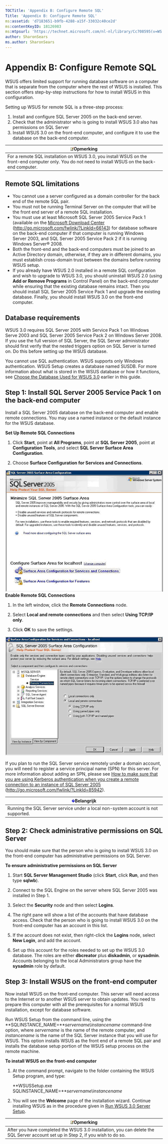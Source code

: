 ```yaml
---
TOCTitle: 'Appendix B: Configure Remote SQL'
Title: 'Appendix B: Configure Remote SQL'
ms:assetid: 'd7183651-b9fb-4288-a15f-33032c40ce2d'
ms:contentKeyID: 18126983
ms:mtpsurl: 'https://technet.microsoft.com/nl-nl/library/Cc708595(v=WS.10)'
author: SharonSears
ms.author: SharonSears
---
```


Appendix B: Configure Remote SQL
================================

WSUS offers limited support for running database software on a computer that is separate from the computer where the rest of WSUS is installed. This section offers step-by-step instructions for how to install WSUS in this configuration.

Setting up WSUS for remote SQL is a three-step process:

1.  Install and configure SQL Server 2005 on the back-end server.
2.  Check that the administrator who is going to install WSUS 3.0 also has permissions on SQL Server
3.  Install WSUS 3.0 on the front-end computer, and configure it to use the database on the back-end computer.

| ![](/security-updates/images/Cc708595.note(WS.10).gif)Opmerking                                                                            |
|-------------------------------------------------------------------------------------------------------------------------------------------------------|
| For a remote SQL installation on WSUS 3.0, you install WSUS on the front-end computer only. You do not need to install WSUS on the back-end computer. |

Remote SQL limitations
----------------------

-   You cannot use a server configured as a domain controller for the back end of the remote SQL pair.
-   You must not be running Terminal Server on the computer that will be the front end server of a remote SQL installation.
-   You must use at least Microsoft SQL Server 2005 Service Pack 1 (available on the [Microsoft Download Center](http://go.microsoft.com/fwlink/?linkid=66143) (http://go.microsoft.com/fwlink/?LinkId=66143) for database software on the back-end computer if that computer is running Windows Server 2003, and SQL Server 2005 Service Pack 2 if it is running Windows Server® 2008.
-   Both the front-end and the back-end computers must be joined to an Active Directory domain, otherwise, if they are in different domains, you must establish cross-domain trust between the domains before running WSUS setup.
-   If you already have WSUS 2.0 installed in a remote SQL configuration and wish to upgrade to WSUS 3.0, you should uninstall WSUS 2.0 (using **Add or Remove Programs** in Control Panel) on the back-end computer while ensuring that the existing database remains intact. Then you should install SQL Server 2005 Service Pack 1 and upgrade the existing database. Finally, you should install WSUS 3.0 on the front-end computer.

Database requirements
---------------------

WSUS 3.0 requires SQL Server 2005 with Service Pack 1 on Windows Serve 2003 and SQL Server 2005 Service Pack 2 on Windows Server 2008. If you use the full version of SQL Server, the SQL Server administrator should first verify that the nested triggers option on SQL Server is turned on. Do this before setting up the WSUS database.

You cannot use SQL authentication. WSUS supports only Windows authentication. WSUS Setup creates a database named SUSDB. For more information about what is stored in the WSUS database or how it functions, see [Choose the Database Used for WSUS 3.0](https://technet.microsoft.com/6f51cae4-4b1e-4a4b-81ef-cc92dd3644fd) earlier in this guide.

Step 1: Install SQL Server 2005 Service Pack 1 on the back-end computer
-----------------------------------------------------------------------

Install a SQL Server 2005 database on the back-end computer and enable remote connections. You may use a named instance or the default instance for the WSUS database.

**Set Up Remote SQL Connections**
1.  Click **Start**, point at **All Programs**, point at **SQL Server 2005**, point at **Configuration Tools**, and select **SQL Server Surface Area Configuration**.

2.  Choose **Surface Configuration for Services and Connections**.

![](/security-updates/images/Cc708595.942b1598-3235-48ad-af0d-362ccac97584(WS.10).gif) **Enable Remote SQL Connections**
1.  In the left window, click the **Remote Connections** node.

2.  Select **Local and remote connections** and then select **Using TCP/IP only**.

3.  Click **OK** to save the settings.

![](/security-updates/images/Cc708595.3b2cd04b-ab76-4b25-92d5-c96492f471c8(WS.10).gif)

If you plan to run the SQL Server service remotely under a domain account, you will need to register a service principal name (SPN) for this server. For more information about adding an SPN, please see [How to make sure that you are using Kerberos authentication when you create a remote connection to an instance of SQL Server 2005](http://go.microsoft.com/fwlink/?linkid=85942) (http://go.microsoft.com/fwlink/?LinkId=85942).

| ![](/security-updates/images/Cc708595.Important(WS.10).gif)Belangrijk  |
|-----------------------------------------------------------------------------------|
| Running the SQL Server service under a local non-system account is not supported. |

Step 2: Check administrative permissions on SQL Server
------------------------------------------------------

You should make sure that the person who is going to install WSUS 3.0 on the front-end computer has administrative permissions on SQL Server.

**To ensure administrative permissions on SQL Server**
1.  Start **SQL Server Management Studio** (click **Start**, click **Run**, and then type **sqlwb**).

2.  Connect to the SQL Engine on the server where SQL Server 2005 was installed in Step 1.

3.  Select the **Security** node and then select **Logins**.

4.  The right pane will show a list of the accounts that have database access. Check that the person who is going to install WSUS 3.0 on the front-end computer has an account in this list.

5.  If the account does not exist, then right-click the **Logins** node, select **New Login**, and add the account.

6.  Set up this account for the roles needed to set up the WSUS 3.0 database. The roles are either **dbcreator** plus **diskadmin**, or **sysadmin**. Accounts belonging to the local Administrators group have the **sysadmin** role by default.

Step 3: Install WSUS on the front-end computer
----------------------------------------------

Now install WSUS on the front-end computer. This server will need access to the Internet or to another WSUS server to obtain updates. You need to prepare this computer with all the prerequisites for a normal WSUS installation, except for database software.

Run WSUS Setup from the command line, using the **SQLINSTANCE\_NAME=***servername\\instancename* command-line option, where *servername* is the name of the remote computer, and *instancename* is the name of the SQL Server instance that you will use for WSUS. This option installs WSUS as the front end of a remote SQL pair and installs the database setup portion of the WSUS setup process on the remote machine.

**To install WSUS on the front-end computer**
1.  At the command prompt, navigate to the folder containing the WSUS Setup program, and type:

    **WSUSSetup.exe SQLINSTANCE\_NAME=***servername\\instancename*

2.  You will see the **Welcome** page of the installation wizard. Continue installing WSUS as in the procedure given in [Run WSUS 3.0 Server Setup](https://technet.microsoft.com/0562aa65-72ce-4d86-b1cb-dbee34c51de3).

| ![](/security-updates/images/Cc708595.note(WS.10).gif)Opmerking                                                        |
|-----------------------------------------------------------------------------------------------------------------------------------|
| After you have completed the WSUS 3.0 installation, you can delete the SQL Server account set up in Step 2, if you wish to do so. |
